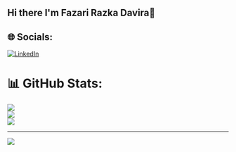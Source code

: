 ## Hi there I'm Fazari Razka Davira👋

<!--
**fazarirazkaa/fazarirazkaa** is a ✨ _special_ ✨ repository because its `README.md` (this file) appears on your GitHub profile.

Here are some ideas to get you started:

- 🔭 I’m currently working on ...
- 🌱 I’m currently learning ...
- 👯 I’m looking to collaborate on ...
- 🤔 I’m looking for help with ...
- 💬 Ask me about ...
- 📫 How to reach me: ...
- 😄 Pronouns: ...
- ⚡ Fun fact: ...
-->


## 🌐 Socials:
[![LinkedIn](https://img.shields.io/badge/LinkedIn-%230077B5.svg?logo=linkedin&logoColor=white)]([https://linkedin.com/in/Fazari-Razka-Davira](https://www.linkedin.com/in/fazari-razka-davira-999828334/)) 

# 📊 GitHub Stats:
![](https://github-readme-stats.vercel.app/api?username=fazarirazkaa&theme=dark&hide_border=false&include_all_commits=true&count_private=false)<br/>
![](https://nirzak-streak-stats.vercel.app/?user=fazarirazkaa&theme=dark&hide_border=false)<br/>
![](https://github-readme-stats.vercel.app/api/top-langs/?username=fazarirazkaa&theme=dark&hide_border=false&include_all_commits=true&count_private=false&layout=compact)

---
[![](https://visitcount.itsvg.in/api?id=fazarirazkaa&icon=0&color=0)](https://visitcount.itsvg.in)

